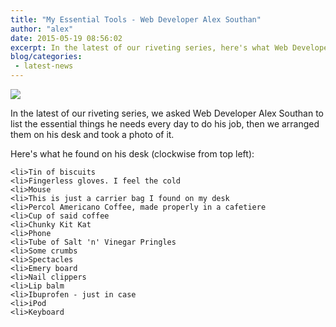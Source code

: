 ```yaml
---
title: "My Essential Tools - Web Developer Alex Southan"
author: "alex"
date: 2015-05-19 08:56:02
excerpt: In the latest of our riveting series, here's what Web Developer Alex Southan listed as the essential things he needs every day to do his job. Or possibly just what he found on his desk.
blog/categories: 
 - latest-news
---
```


[![](images/blog/Alex-1024x549.jpg)](http://www.tomango.co.uk/wp-content/uploads/2015/03/Alex.jpg)

In the latest of our riveting series, we asked Web Developer Alex Southan to list the essential things he needs every day to do his job, then we arranged them on his desk and took a photo of it.

Here's what he found on his desk (clockwise from top left):

	<li>Tin of biscuits
	<li>Fingerless gloves. I feel the cold
	<li>Mouse
	<li>This is just a carrier bag I found on my desk
	<li>Percol Americano Coffee, made properly in a cafetiere
	<li>Cup of said coffee
	<li>Chunky Kit Kat
	<li>Phone
	<li>Tube of Salt 'n' Vinegar Pringles
	<li>Some crumbs
	<li>Spectacles
	<li>Emery board
	<li>Nail clippers
	<li>Lip balm
	<li>Ibuprofen - just in case
	<li>iPod
	<li>Keyboard




